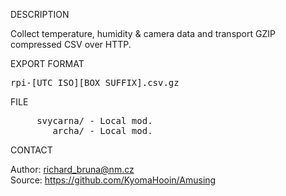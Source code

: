 
DESCRIPTION

Collect temperature, humidity & camera data and transport GZIP compressed CSV over HTTP.

EXPORT FORMAT

<pre>
rpi-[UTC ISO][BOX SUFFIX].csv.gz
</pre>

FILE
<pre>
     svycarna/ - Local mod.
        archa/ - Local mod.
</pre>

CONTACT

Author: richard_bruna@nm.cz<br>
Source: https://github.com/KyomaHooin/Amusing

